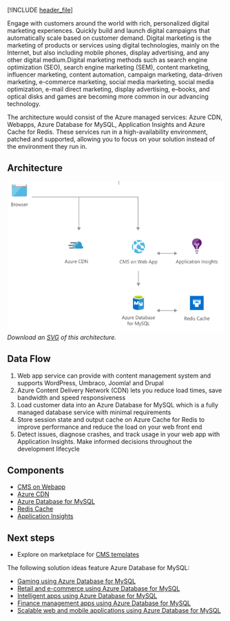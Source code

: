 


[!INCLUDE [header_file](../../../includes/sol-idea-header.md)]

Engage with customers around the world with rich, personalized digital marketing experiences. Quickly build and launch digital campaigns that automatically scale based on customer demand.
Digital marketing is the marketing of products or services using digital technologies, mainly on the Internet, but also including mobile phones, display advertising, and any other digital medium.Digital marketing methods such as search engine optimization (SEO), search engine marketing (SEM), content marketing, influencer marketing, content automation, campaign marketing, data-driven marketing, e-commerce marketing, social media marketing, social media optimization, e-mail direct marketing, display advertising, e–books, and optical disks and games are becoming more common in our advancing technology.

The architecture would consist of the Azure managed services: Azure CDN, Webapps, Azure Database for MySQL, Application Insights and Azure Cache for Redis. These services run in a high-availability environment, patched and supported, allowing you to focus on your solution instead of the environment they run in.

## Architecture

![Architecture Diagram](../media/digital-marketing-using-azure-database-for-mysql..png)
*Download an [SVG](../media/digital-marketing-using-azure-database-for-mysql.svg) of this architecture.*

## Data Flow
1. Web app service can provide with content management system and supports WordPress, Umbraco, Joomla! and Drupal
2. Azure Content Delivery Network (CDN) lets you reduce load times, save bandwidth and speed responsiveness
3. Load customer data into an Azure Database for MySQL which is a fully managed database service with minimal requirements 
4. Store session state and output cache on Azure Cache for Redis to improve performance and reduce the load on your web front end
5. Detect issues, diagnose crashes, and track usage in your web app with Application Insights. Make informed decisions throughout the development lifecycle

## Components
* [CMS on Webapp](/azure/app-service/)
* [Azure CDN](/azure/cdn/)
* [Azure Database for MySQL](/services/mysql/)
* [Redis Cache](/azure/azure-cache-for-redis/cache-overview)
* [Application Insights](/azure/azure-monitor/app/app-insights-overview)

## Next steps

* Explore on marketplace for [CMS templates](https://azuremarketplace.microsoft.com/marketplace/apps/category/web?page=1&subcategories=blogs-cmss)

The following solution ideas feature Azure Database for MySQL:

* [Gaming using Azure Database for MySQL](/azure/architecture/solution-ideas/articles/gaming-using-azure-database-for-mysql)
* [Retail and e-commerce using Azure Database for MySQL](/azure/architecture/solution-ideas/articles/retail-and-ecommerce-using-azure-database-for-mysql)
* [Intelligent apps using Azure Database for MySQL](/azure/architecture/solution-ideas/articles/intelligent-apps-using-azure-database-for-mysql)
* [Finance management apps using Azure Database for MySQL](/azure/architecture/solution-ideas/articles/finance-management-apps-using-azure-database-for-mysql)
* [Scalable web and mobile applications using Azure Database for MySQL](/azure/architecture/solution-ideas/articles/scalable-web-and-mobile-applications-using-azure-database-for-mysql)

